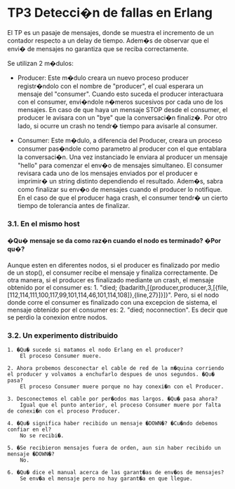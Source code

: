 # TP3 Detecci�n de fallas en Erlang


El TP es un pasaje de mensajes, donde se muestra el incremento de un contador respecto a un delay de tiempo. Adem�s de observar que el envi� de mensajes no garantiza que se reciba correctamente.

Se utilizan 2 m�dulos:

- Producer: Este m�dulo creara un nuevo proceso producer registr�ndolo con el nombre de "producer", el cual esperara un mensaje del "consumer". Cuando esto suceda el producer interactuara con el consumer, envi�ndole n�meros sucesivos por cada uno de los mensajes. En caso de que haya un mensaje STOP desde el consumer, el producer le avisara con un "bye" que la conversaci�n finaliz�. Por otro lado, si ocurre un crash no tendr� tiempo para avisarle al consumer.

- Consumer: Este m�dulo, a diferencia del Producer, creara un proceso consumer pas�ndole como parametro al producer con el que entablara la conversaci�n. Una vez instanciado le enviara al producer un mensaje "hello" para comenzar el env�o de mensajes simultaneo. El consumer revisara cada uno de los mensajes enviados por el producer e imprimir� un string distinto dependiendo el resultado. Adem�s, sabra como finalizar su env�o de mensajes cuando el producer lo notifique. En el caso de que el producer haga crash, el consumer tendr� un cierto tiempo de tolerancia antes de finalizar.

### 3.1. En el mismo host
#### �Qu� mensaje se da como raz�n cuando el nodo es terminado? �Por qu�?
Aunque esten en diferentes nodos, si el producer es finalizado por medio de un stop(), el consumer recibe el mensaje y finaliza correctamente.
De otra manera, si el producer es finalizado mediante un crash, el mensaje obtenido por el consumer es:
	1. "died; {badarith,[{producer,producer,3,[{file,[112,114,111,100,117,99,101,114,46,101,114,108]},{line,27}]}]}".
Pero, si el nodo donde corre el consumer es finalizado con una excepcion de sistema, el mensaje obtenido por el consumer es:
	2. "died; noconnection".
Es decir que se perdio la conexion entre nodos.

### 3.2. Un experimento distribuido
	1. �Qu� sucede si matamos el nodo Erlang en el producer?
		El proceso Consumer muere.

	2. Ahora probemos desconectar el cable de red de la m�quina corriendo el producer y volvamos a enchufarlo despues de unos segundos. �Qu� pasa?
		El proceso Consumer muere porque no hay conexi�n con el Producer.

	3. Desconectemos el cable por per�odos mas largos. �Qu� pasa ahora?
		Igual que el punto anterior, el proceso Consumer muere por falta de conexi�n con el proceso Producer.

	4. �Qu� significa haber recibido un mensaje �DOWN�? �Cu�ndo debemos confiar en el?
		No se recibi�.

	5. �Se recibieron mensajes fuera de orden, aun sin haber recibido un mensaje �DOWN�?
		No.

	6. �Qu� dice el manual acerca de las garant�as de env�os de mensajes?
		Se env�a el mensaje pero no hay garant�a en que llegue.
